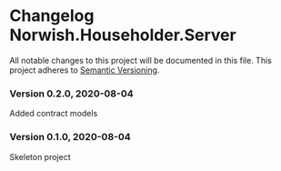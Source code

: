 # Changelog Norwish.Householder.Server
All notable changes to this project will be documented in this file.
This project adheres to [Semantic Versioning](http://semver.org/).

### Version 0.2.0, 2020-08-04
Added contract models

### Version 0.1.0, 2020-08-04
Skeleton project
